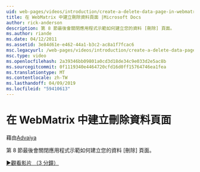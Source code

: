 ```yaml
---
uid: web-pages/videos/introduction/create-a-delete-data-page-in-webmatrix
title: 在 WebMatrix 中建立刪除資料頁面 |Microsoft Docs
author: rick-anderson
description: 第 8 節最後會關閉應用程式示範如何建立您的資料 [刪除] 頁面。
ms.author: riande
ms.date: 04/12/2011
ms.assetid: 3e84d61e-e462-44a1-b3c2-ac8a1f7fcac6
msc.legacyurl: /web-pages/videos/introduction/create-a-delete-data-page-in-webmatrix
msc.type: video
ms.openlocfilehash: 2a39346bb09801a0cd3d18de34c9e033d2e5ac8b
ms.sourcegitcommit: 0f1119340e4464720cfd16d0ff15764746ea1fea
ms.translationtype: MT
ms.contentlocale: zh-TW
ms.lasthandoff: 04/09/2019
ms.locfileid: "59410613"
---
```

# <a name="create-a-delete-data-page-in-webmatrix"></a>在 WebMatrix 中建立刪除資料頁面

藉由[Advaiya](https://twitter.com/Advaiyasolns)

第 8 節最後會關閉應用程式示範如何建立您的資料 [刪除] 頁面。

[&#9654;觀看影片 （3 分鐘）](https://channel9.msdn.com/Blogs/ASP-NET-Site-Videos/create-a-delete-data-page-in-webmatrix)

